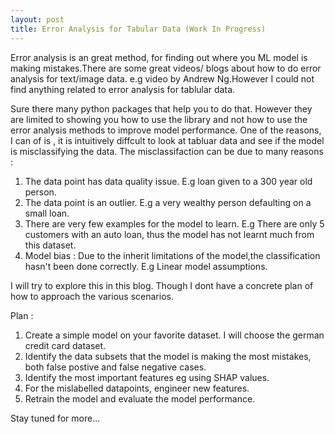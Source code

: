 ```yaml
---
layout: post
title: Error Analysis for Tabular Data (Work In Progress)
---
```


Error analysis is an great method, for finding out where you ML model is making mistakes.There are some great videos/ blogs about how to do error analysis for text/image data. e.g video by Andrew Ng.However I could not find anything related to error analysis for tablular data.


Sure there many python packages that help you to do that. However they are limited to showing you how to use the library and not how to use the error analysis methods to improve model performance. One of the reasons, I can of is , it is intuitively diffcult to look at tabluar data and see if the model is misclassifying the data. The misclassifaction can be due to many reasons :

1. The data point has data quality issue. E.g loan given to a 300 year old person.
2. The data point is an outlier. E.g a very wealthy person defaulting on a small loan. 
3. There are very few examples for the model to learn. E.g There are only 5 customers with an auto loan, thus the model has not learnt much from this dataset.
4. Model bias : Due to the inherit limitations of the model,the classification hasn't been done correctly. E.g Linear model assumptions.

I will try to explore this in this blog. Though I dont have a concrete plan of how to approach the various scenarios.

Plan :

1. Create a simple model on your favorite dataset. I will choose the german credit card dataset. 
2. Identify the data subsets that the model is making the most mistakes, both false postive and false negative cases.
3. Identify the most important features eg using SHAP values.
4. For the mislabelled datapoints, engineer new features.
5. Retrain the model and evaluate the model performance.


Stay tuned for more...